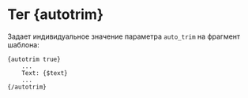 Тег {autotrim}
==============

Задает индивидуальное значение параметра `auto_trim` на фрагмент шаблона:

```smarty
{autotrim true}
    ...
    Text: {$text}
    ...
{/autotrim}
```

